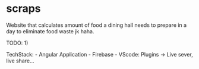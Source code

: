 # scraps
Website that calculates amount of food a dining hall needs to prepare in a day to eliminate food waste jk haha. 

TODO:
    1) 

TechStack:
    - Angular Application
    - Firebase
    - VScode: Plugins -> Live sever, live share...